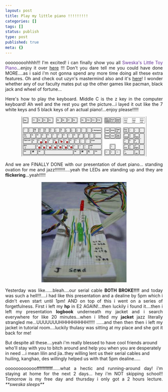 ```yaml
---
layout: post
title: Play my little piano !!!!!!!!!
categories: []
tags: []
status: publish
type: post
published: true
meta: {}
---
```

<p align="justify">oooooooohhhh!!! I'm excited! i can finally show you all <font color="#663399">Sweska's Little Toy Piano</font>...enjoy it over <a href="/files/PIANO.zip">here</a> !!! Don't you dare tell me you could have done MORE....as i said i'm not gonna spend any more time doing all these extra features. Oh and check out uzyn's mastermind also and it's <a target="_blank" href="http://ee2007log.blogspot.com/2005/10/standalone-engine-done.html">here</a>! I wonder whether any of our faculty mates put up the other games like pacman, black jack and wheel of fortune...</p>
<p align="justify">Here's how to play the keyboard. Middle C is the z key in the computer keyboard! Ah well and the rest you get the picture...i layed it out like the 7 white keys and 5 black keys of an actual piano!...enjoy please!!!!!</p>
<p align="center"><img border="0" src="/img/keyboard1.jpg" /></p>
<p align="justify">And we are FINALLY DONE with our presentation of duet piano... standing ovation for me and jazz!!!!!!!!....yeah the LEDs are standing up and they are <strong>flickering</strong>...yeah!!!!!</p>
<p align="center"><img border="0" src="/img/ova.jpg" /></p>
<p align="justify">Yesterday was like......bleah....our serial cable <strong>BOTH BROKE!!!!</strong> and today was such a hell!!!....i had like this presentation and a dealine by 5pm which i didn't even start until 1pm! AND on top of this i went on a series of forgetfulness. First i left my <strong>hp</strong> in E2 AGAIN!...then luckily i found it....then i left my presentation <strong>logbook</strong> underneath my jacket and i search everywhere for like 20 minutes...when i lifted my <strong>jacket</strong> jazz literally strangled me...UUUUUUUHHHHHHHHH!!!!! ......and then then then i left my jacket in tutorial room....luckily thulasy was sitting at my place and she got it back for me!</p>
But despite all these....yeah i'm really blessed to have cool friends around who'll stay with you to bitch around and help you when you are desperately in need ...i mean lilin and jia..they willing lent us their serial cables and huiling, kanghao, des willingly helped us with that 5pm dealine.....
<p align="justify">oooooooooooofffffffffff......what a hectic and running-around day! i'm staying at home for the next 2 days... hey i'm NOT skipping school!! Tomorrow is my free day and thursday i only got a 2 hours lecture. <em>**sweska sleeps**</em></p>
